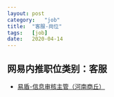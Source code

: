 ```yaml
---
layout:	post
category:	"job"
title:	"客服-岗位"
tags:	[job]
date:	2020-04-14
---
```

## 网易内推职位类别：客服
- [易盾-信息审核主管（河南商丘）](http://mobile.bole.netease.com/bole/boleDetail?id=19920&employeeId=346f03c3cda5f04c&key=all)
